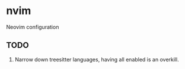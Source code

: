 # nvim
Neovim configuration

## TODO

1. Narrow down treesitter languages, having all enabled is an overkill.

